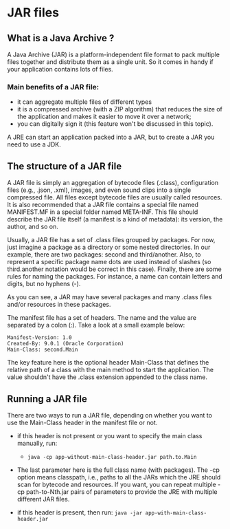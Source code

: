 # JAR files
## What is a Java Archive ? 
A Java Archive (JAR) is a platform-independent file format to pack multiple files together and distribute them as a single unit. So it comes in handy if your application contains lots of files.

### Main benefits of a JAR file: 
- it can aggregate multiple files of different types
- it is a compressed archive (with a ZIP algorithm) that reduces the size of the application and makes it easier to move it over a network;
- you can digitally sign it (this feature won't be discussed in this topic).

A JRE can start an application packed into a JAR, but to create a JAR you need to use a JDK.

## The structure of a JAR file
A JAR file is simply an aggregation of bytecode files (.class), configuration files (e.g., .json, .xml), images, and even sound clips into a single compressed file. All files except bytecode files are usually called resources. It is also recommended that a JAR file contains a special file named MANIFEST.MF in a special folder named META-INF. This file should describe the JAR file itself (a manifest is a kind of metadata): its version, the author, and so on.

Usually, a JAR file has a set of .class files grouped by packages. For now, just imagine a package as a directory or some nested directories. In our example, there are two packages: second and third/another. Also, to represent a specific package name dots are used instead of slashes (so third.another notation would be correct in this case). Finally, there are some rules for naming the packages. For instance, a name can contain letters and digits, but no hyphens (-).

As you can see, a JAR may have several packages and many .class files and/or resources in these packages.

The manifest file has a set of headers. The name and the value are separated by a colon (:). Take a look at a small example below:
```
Manifest-Version: 1.0
Created-By: 9.0.1 (Oracle Corporation)
Main-Class: second.Main
```
The key feature here is the optional header Main-Class that defines the relative path of a class with the main method to start the application. The value shouldn't have the .class extension appended to the class name.


## Running a JAR file
There are two ways to run a JAR file, depending on whether you want to use the Main-Class header in the manifest file or not.

- if this header is not present or you want to specify the main class manually, run:
  - `java -cp app-without-main-class-header.jar path.to.Main`
- The last parameter here is the full class name (with packages). The -cp option means classpath, i.e., paths to all the JARs which the JRE should scan for bytecode and resources. If you want, you can repeat multiple -cp path-to-Nth.jar pairs of parameters to provide the JRE with multiple different JAR files.

- if this header is present, then run:
`java -jar app-with-main-class-header.jar`

